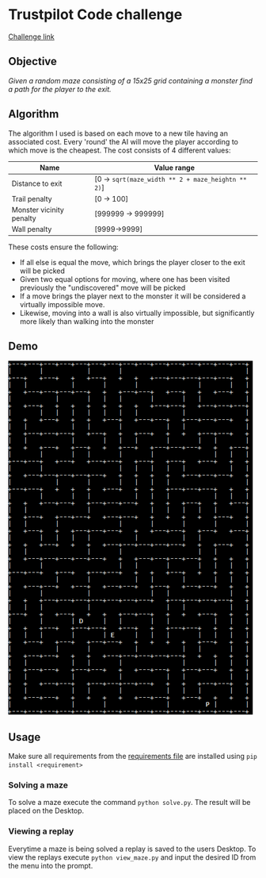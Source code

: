 # Trustpilot Code challenge
[Challenge link](https://ponychallenge.trustpilot.com/index.html)

## Objective
*Given a random maze consisting of a 15x25 grid containing a monster find a path for the player to the exit.*

## Algorithm
The algorithm I used is based on each move to a new tile having an associated cost. Every 'round' the AI will move the player according to which move is the cheapest.
The cost consists of 4 different values:

| Name                     | Value range                                          	 |
| ------------------------ | ------------------------------------------------------- |
| Distance to exit         | \[0 -> `sqrt(maze_width ** 2 + maze_heightn ** 2)`\]    |
| Trail penalty            | \[0 -> 100\]                                            |
| Monster vicinity penalty | \[999999 -> 999999\]                                    |
| Wall penalty             | \[9999->9999\]                                          |

These costs ensure the following:
* If all else is equal the move, which  brings the player closer to the exit will be picked
* Given two equal options for moving, where one has been visited previously the "undiscovered" move will be picked
* If a move brings the player next to the monster it will be considered a  virtually impossible move.
* Likewise, moving into a wall is also virtually impossible, but significantly more likely than walking into the monster

## Demo
![demo gif](demo.gif)

## Usage
Make sure all requirements from the [requirements file](requirements.txt) are installed using `pip install <requirement>`

### Solving a maze
To solve a maze execute the command `python solve.py`. The result will be placed on the Desktop. 

### Viewing a replay
Everytime a maze is being solved a replay is saved to the users Desktop. To view the replays execute `python view_maze.py` and input the desired ID from the menu into the prompt. 
